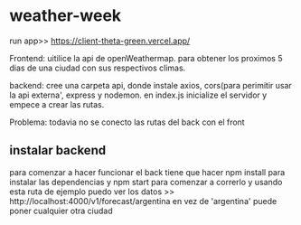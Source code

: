 # weather-week
run app>> https://client-theta-green.vercel.app/

Frontend:
uitilice la api de openWeathermap. para obtener los proximos 5 dias de una ciudad con sus respectivos climas.

backend: 
cree una carpeta api, donde instale axios, cors(para perimitir usar la api externa', express y nodemon. en index.js inicialize el servidor y empece a crear las rutas.

Problema: todavia no se conecto las rutas del back con el front
## instalar backend
para comenzar a hacer funcionar el back tiene que hacer npm install para instalar las dependencias y npm start para comenzar a correrlo
y usando esta ruta de ejemplo puedo ver los datos >> http://localhost:4000/v1/forecast/argentina en vez de 'argentina' puede poner cualquier otra ciudad 



